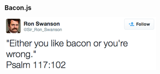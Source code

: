 ##  Bacon.js

![@Sir_Ron_Swanson: "Either you like bacon or you're wrong." - Psalm 117:102](./img/swanson-bacon.png)
